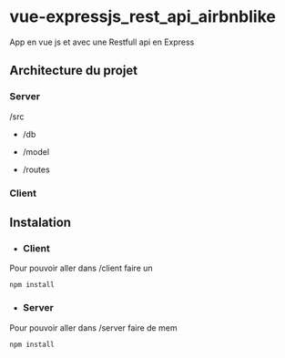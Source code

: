 # vue-expressjs_rest_api_airbnblike

App en vue js et avec une Restfull api en Express

## Architecture du projet 
### Server
/src

 - /db
	
 - /model
 - /routes

### Client

## Instalation

 - ### Client

Pour pouvoir aller dans /client faire un

	npm install

 - ### Server

Pour pouvoir aller dans /server faire de mem

	npm install

  

<!--stackedit_data:
eyJoaXN0b3J5IjpbLTUxNDcwMjc5MywtMTk3ODY1MjI0NywtMz
MyNDU1MzYzXX0=
-->